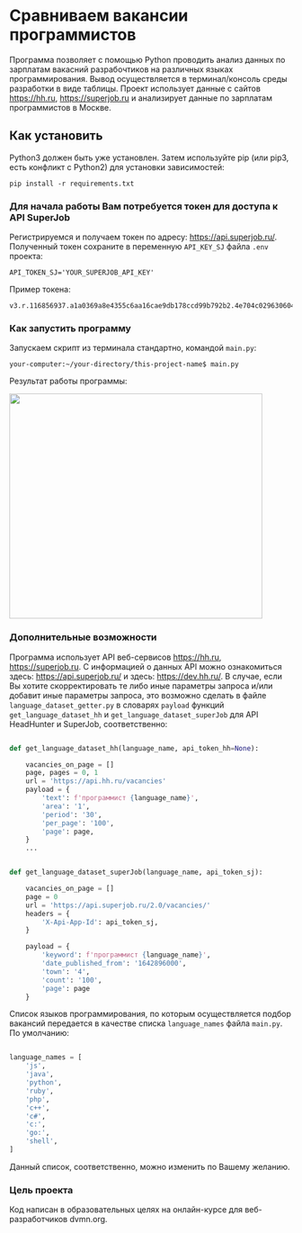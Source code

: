 # Сравниваем вакансии программистов

Программа позволяет с помощью Python проводить анализ данных по зарплатам вакасний разрабочтиков на различных языках программирования.
Вывод осуществляется в терминал/консоль среды разработки в виде таблицы.
Проект использует данные с сайтов https://hh.ru, https://superjob.ru и анализирует данные по зарплатам программистов в Москве.

## Как установить

Python3 должен быть уже установлен. Затем используйте pip (или pip3, есть конфликт с Python2) для установки зависимостей:
```
pip install -r requirements.txt
```

### Для начала работы Вам потребуется токен для доступа к API SuperJob

Регистрируемся и получаем токен по адресу: https://api.superjob.ru/. Полученный токен сохраните в переменную `API_KEY_SJ` файла `.env` проекта:
```
API_TOKEN_SJ='YOUR_SUPERJOB_API_KEY'
```
Пример токена:
```
v3.r.116856937.a1a0369a8e4355c6aa16cae9db178ccd99b792b2.4e704c029630604c4b8020c1cea583e0592b2fde
```
### Как запустить программу 

Запускаем скрипт из терминала стандартно, командой `main.py`: 


```  
your-computer:~/your-directory/this-project-name$ main.py
```  
Результат работы программы:

<img src="https://i.postimg.cc/mDDX3Z6T/2022-02-27-23-01-23.png" width="450" height="400">

### Дополнительные возможности

Программа использует API веб-сервисов https://hh.ru, https://superjob.ru. 
С информацией о данных API можно ознакомиться здесь: https://api.superjob.ru/
и здесь: https://dev.hh.ru/.
В случае, если Вы хотите скорректировать те либо иные параметры запроса и/или добавит иные параметры запроса, это возможно сделать в файле `language_dataset_getter.py` в словарях `payload` функций `get_language_dataset_hh` и `get_language_dataset_superJob` для API HeadHunter и SuperJob, соответственно:

```python

def get_language_dataset_hh(language_name, api_token_hh=None):

    vacancies_on_page = []
    page, pages = 0, 1
    url = 'https://api.hh.ru/vacancies'
    payload = {
        'text': f'программист {language_name}',
        'area': '1',
        'period': '30',
        'per_page': '100',
        'page': page,
    }
    ...
```

```python

def get_language_dataset_superJob(language_name, api_token_sj):

    vacancies_on_page = []
    page = 0
    url = 'https://api.superjob.ru/2.0/vacancies/'
    headers = {
        'X-Api-App-Id': api_token_sj,
    }

    payload = {
        'keyword': f'программист {language_name}',
        'date_published_from': '1642896000',
        'town': '4',
        'count': '100',
        'page': page
    }


```



Список языков программирования, по которым осуществляется подбор вакансий передается в качестве списка `language_names` файла `main.py`.
По умолчанию:

```python

language_names = [
    'js',
    'java',
    'python',
    'ruby',
    'php',
    'c++',
    'c#',
    'c:',
    'go:',
    'shell',
]
```
Данный список, соответственно, можно изменить по Вашему желанию. 

### Цель проекта
Код написан в образовательных целях на онлайн-курсе для веб-разработчиков dvmn.org.
